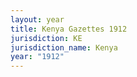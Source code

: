```yaml
---
layout: year
title: Kenya Gazettes 1912
jurisdiction: KE
jurisdiction_name: Kenya
year: "1912"
---
```

